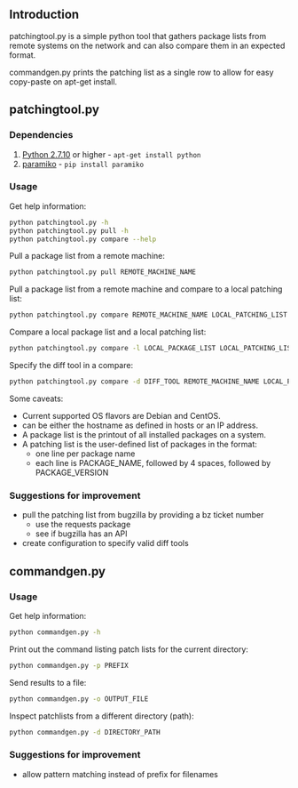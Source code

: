 ## Introduction
patchingtool.py is a simple python tool that gathers package lists from remote
systems on the network and can also compare them in an expected format.

commandgen.py prints the patching list as a single row to allow for easy
copy-paste on apt-get install.

## patchingtool.py

### Dependencies
1. [Python 2.7.10](https://www.python.org/downloads/release/python-2710/) or
   higher - `apt-get install python`
2. [paramiko](http://www.paramiko.org/) - `pip install paramiko`

### Usage 
Get help information:
```bash
python patchingtool.py -h
python patchingtool.py pull -h
python patchingtool.py compare --help
```
Pull a package list from a remote machine:
```bash
python patchingtool.py pull REMOTE_MACHINE_NAME
```
Pull a package list from a remote machine and compare to a local patching list:
```bash
python patchingtool.py compare REMOTE_MACHINE_NAME LOCAL_PATCHING_LIST
```
Compare a local package list and a local patching list:
```bash
python patchingtool.py compare -l LOCAL_PACKAGE_LIST LOCAL_PATCHING_LIST
```
Specify the diff tool in a compare:
```bash
python patchingtool.py compare -d DIFF_TOOL REMOTE_MACHINE_NAME LOCAL_PATCHING_LIST
```

Some caveats:
* Current supported OS flavors are Debian and CentOS.
* <remote-machine-name> can be either the hostname as defined in hosts or an IP
  address.
* A package list is the printout of all installed packages on a system.
* A patching list is the user-defined list of packages in the format:
    * one line per package name
    * each line is PACKAGE_NAME, followed by 4 spaces, followed by
      PACKAGE_VERSION

### Suggestions for improvement
* pull the patching list from bugzilla by providing a bz ticket number
    * use the requests package
    * see if bugzilla has an API
* create configuration to specify valid diff tools

## commandgen.py

### Usage

Get help information:
```bash
python commandgen.py -h
```
Print out the command listing patch lists for the current directory:
```bash
python commandgen.py -p PREFIX
```
Send results to a file:
```bash
python commandgen.py -o OUTPUT_FILE
```
Inspect patchlists from a different directory (path):
```bash
python commandgen.py -d DIRECTORY_PATH
```

### Suggestions for improvement
* allow pattern matching instead of prefix for filenames
